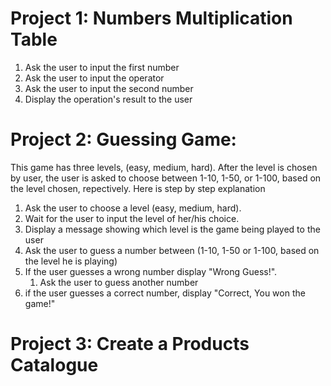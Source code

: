 # Project 1: Numbers Multiplication Table
1. Ask the user to input the first number
2. Ask the user to input the operator
3. Ask the user to input the second number
4. Display the operation's result to the user

# Project 2: Guessing Game:
This game has three levels, (easy, medium, hard). After the level is chosen by 
user, the user is asked to choose between 1-10, 1-50, or 1-100, based on the 
level chosen, repectively. Here is step by step explanation
1. Ask the user to choose a level (easy, medium, hard).
2. Wait for the user to input the level of her/his choice.
3. Display a message showing which level is the game being played to the user
4. Ask the user to guess a number between (1-10, 1-50 or 1-100, based on the level he is playing)
5. If the user guesses a wrong number display "Wrong Guess!".
   1. Ask the user to guess another number
6. if the user guesses a correct number, display "Correct, You won the game!"


# Project 3: Create a Products Catalogue